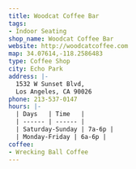 ```yaml
---
title: Woodcat Coffee Bar
tags:
- Indoor Seating
shop_name: Woodcat Coffee Bar
website: http://woodcatcoffee.com
map: 34.07614,-118.2586483
type: Coffee Shop
city: Echo Park
address: |-
  1532 W Sunset Blvd,
  Los Angeles, CA 90026
phone: 213-537-0147
hours: |-
  | Days   | Time   |
  | ------ | ------ |
  | Saturday-Sunday | 7a-6p |
  | Monday-Friday | 6a-6p |
coffee:
- Wrecking Ball Coffee 
---
```

